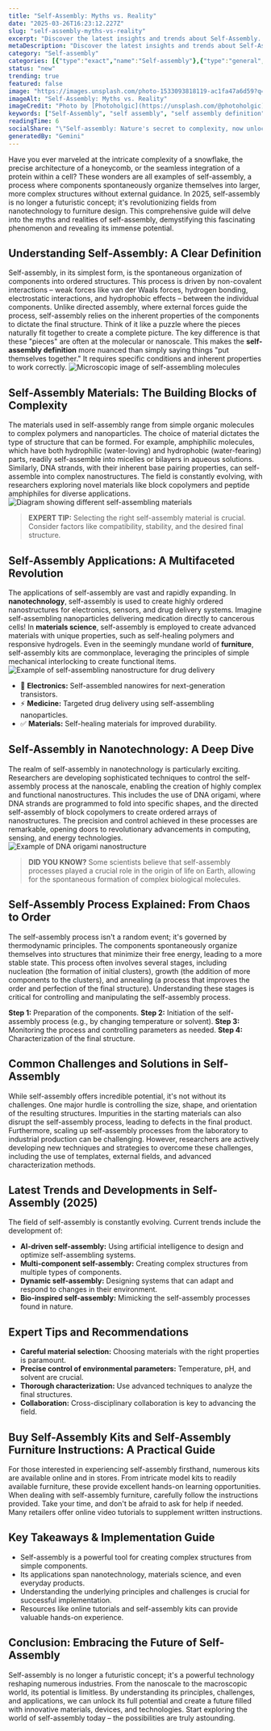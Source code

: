```yaml
---
title: "Self-Assembly: Myths vs. Reality"
date: "2025-03-26T16:23:12.227Z"
slug: "self-assembly-myths-vs-reality"
excerpt: "Discover the latest insights and trends about Self-Assembly. This comprehensive guide covers everything you need to know about Self-Assembly in 2025."
metaDescription: "Discover the latest insights and trends about Self-Assembly. This comprehensive guide covers everything you need to know about Self-Assembly in 2025."
category: "Self-assembly"
categories: [{"type":"exact","name":"Self-assembly"},{"type":"general","name":"Nanotechnology"},{"type":"medium","name":"Materials Science"},{"type":"specific","name":"Molecular Robotics"},{"type":"niche","name":"DNA Origami"}]
status: "new"
trending: true
featured: false
image: "https://images.unsplash.com/photo-1533093818119-ac1fa47a6d59?q=85&w=1200&fit=max&fm=webp&auto=compress"
imageAlt: "Self-Assembly: Myths vs. Reality"
imageCredit: "Photo by [Photoholgic](https://unsplash.com/@photoholgic) on Unsplash"
keywords: ["Self-Assembly", "self assembly", "self assembly definition", "self assembly materials", "self assembly applications", "self assembly in nanotechnology", "self assembly process explained", "buy self assembly kits", "self assembly furniture instructions", "self-assembling molecules"]
readingTime: 6
socialShare: "\"Self-assembly: Nature's secret to complexity, now unlocking revolutionary technologies in our hands.  Prepare to be amazed by what spontaneously organizes itself.\""
generatedBy: "Gemini"
---
```




Have you ever marveled at the intricate complexity of a snowflake, the precise architecture of a honeycomb, or the seamless integration of a protein within a cell?  These wonders are all examples of self-assembly, a process where components spontaneously organize themselves into larger, more complex structures without external guidance.  In 2025, self-assembly is no longer a futuristic concept; it's revolutionizing fields from nanotechnology to furniture design. This comprehensive guide will delve into the myths and realities of self-assembly, demystifying this fascinating phenomenon and revealing its immense potential.

## Understanding Self-Assembly: A Clear Definition

Self-assembly, in its simplest form, is the spontaneous organization of components into ordered structures. This process is driven by non-covalent interactions – weak forces like van der Waals forces, hydrogen bonding, electrostatic interactions, and hydrophobic effects – between the individual components.  Unlike directed assembly, where external forces guide the process, self-assembly relies on the inherent properties of the components to dictate the final structure.  Think of it like a puzzle where the pieces naturally fit together to create a complete picture.  The key difference is that these "pieces" are often at the molecular or nanoscale.  This makes the **self-assembly definition** more nuanced than simply saying things "put themselves together."  It requires specific conditions and inherent properties to work correctly.  ![Microscopic image of self-assembling molecules](https://images.unsplash.com/photo-1506126613408-eca07ce68773?q=85&w=1200&fit=max&fm=webp&auto=compress)

## Self-Assembly Materials: The Building Blocks of Complexity

The materials used in self-assembly range from simple organic molecules to complex polymers and nanoparticles. The choice of material dictates the type of structure that can be formed. For example, amphiphilic molecules, which have both hydrophilic (water-loving) and hydrophobic (water-fearing) parts, readily self-assemble into micelles or bilayers in aqueous solutions.  Similarly, DNA strands, with their inherent base pairing properties, can self-assemble into complex nanostructures.  The field is constantly evolving, with researchers exploring novel materials like block copolymers and peptide amphiphiles for diverse applications.  ![Diagram showing different self-assembling materials](https://images.unsplash.com/photo-1502139214982-d0ad755818d8?q=85&w=1200&fit=max&fm=webp&auto=compress)

> **EXPERT TIP:** Selecting the right self-assembly material is crucial. Consider factors like compatibility, stability, and the desired final structure.

## Self-Assembly Applications: A Multifaceted Revolution

The applications of self-assembly are vast and rapidly expanding.  In **nanotechnology**, self-assembly is used to create highly ordered nanostructures for electronics, sensors, and drug delivery systems. Imagine self-assembling nanoparticles delivering medication directly to cancerous cells!  In **materials science**, self-assembly is employed to create advanced materials with unique properties, such as self-healing polymers and responsive hydrogels.  Even in the seemingly mundane world of **furniture**, self-assembly kits are commonplace, leveraging the principles of simple mechanical interlocking to create functional items. ![Example of self-assembling nanostructure for drug delivery](https://images.unsplash.com/photo-1533093818119-ac1fa47a6d59?q=85&w=1200&fit=max&fm=webp&auto=compress)

* 🔑 **Electronics:**  Self-assembled nanowires for next-generation transistors.
* ⚡ **Medicine:** Targeted drug delivery using self-assembling nanoparticles.
* ✅ **Materials:** Self-healing materials for improved durability.

## Self-Assembly in Nanotechnology:  A Deep Dive

The realm of self-assembly in nanotechnology is particularly exciting.  Researchers are developing sophisticated techniques to control the self-assembly process at the nanoscale, enabling the creation of highly complex and functional nanostructures.  This includes the use of DNA origami, where DNA strands are programmed to fold into specific shapes, and the directed self-assembly of block copolymers to create ordered arrays of nanostructures.  The precision and control achieved in these processes are remarkable, opening doors to revolutionary advancements in computing, sensing, and energy technologies.  ![Example of DNA origami nanostructure](https://images.unsplash.com/photo-1499728603263-13726abce5fd?q=85&w=1200&fit=max&fm=webp&auto=compress)

> **DID YOU KNOW?**  Some scientists believe that self-assembly processes played a crucial role in the origin of life on Earth, allowing for the spontaneous formation of complex biological molecules.

## Self-Assembly Process Explained:  From Chaos to Order

The self-assembly process isn't a random event; it's governed by thermodynamic principles.  The components spontaneously organize themselves into structures that minimize their free energy, leading to a more stable state.  This process often involves several stages, including nucleation (the formation of initial clusters), growth (the addition of more components to the clusters), and annealing (a process that improves the order and perfection of the final structure).  Understanding these stages is critical for controlling and manipulating the self-assembly process.

**Step 1:** Preparation of the components.
**Step 2:** Initiation of the self-assembly process (e.g., by changing temperature or solvent).
**Step 3:** Monitoring the process and controlling parameters as needed.
**Step 4:** Characterization of the final structure.

## Common Challenges and Solutions in Self-Assembly

While self-assembly offers incredible potential, it's not without its challenges.  One major hurdle is controlling the size, shape, and orientation of the resulting structures.  Impurities in the starting materials can also disrupt the self-assembly process, leading to defects in the final product.  Furthermore, scaling up self-assembly processes from the laboratory to industrial production can be challenging.  However, researchers are actively developing new techniques and strategies to overcome these challenges, including the use of templates, external fields, and advanced characterization methods.

## Latest Trends and Developments in Self-Assembly (2025)

The field of self-assembly is constantly evolving.  Current trends include the development of:

* **AI-driven self-assembly:** Using artificial intelligence to design and optimize self-assembling systems.
* **Multi-component self-assembly:** Creating complex structures from multiple types of components.
* **Dynamic self-assembly:** Designing systems that can adapt and respond to changes in their environment.
* **Bio-inspired self-assembly:** Mimicking the self-assembly processes found in nature.

## Expert Tips and Recommendations

* **Careful material selection:** Choosing materials with the right properties is paramount.
* **Precise control of environmental parameters:** Temperature, pH, and solvent are crucial.
* **Thorough characterization:** Use advanced techniques to analyze the final structures.
* **Collaboration:** Cross-disciplinary collaboration is key to advancing the field.

## Buy Self-Assembly Kits and Self-Assembly Furniture Instructions: A Practical Guide

For those interested in experiencing self-assembly firsthand, numerous kits are available online and in stores.  From intricate model kits to readily available furniture, these provide excellent hands-on learning opportunities.  When dealing with self-assembly furniture, carefully follow the instructions provided.  Take your time, and don't be afraid to ask for help if needed.  Many retailers offer online video tutorials to supplement written instructions.

## Key Takeaways & Implementation Guide

* Self-assembly is a powerful tool for creating complex structures from simple components.
* Its applications span nanotechnology, materials science, and even everyday products.
* Understanding the underlying principles and challenges is crucial for successful implementation.
* Resources like online tutorials and self-assembly kits can provide valuable hands-on experience.

## Conclusion: Embracing the Future of Self-Assembly

Self-assembly is no longer a futuristic concept; it's a powerful technology reshaping numerous industries.  From the nanoscale to the macroscopic world, its potential is limitless.  By understanding its principles, challenges, and applications, we can unlock its full potential and create a future filled with innovative materials, devices, and technologies.  Start exploring the world of self-assembly today – the possibilities are truly astounding.

